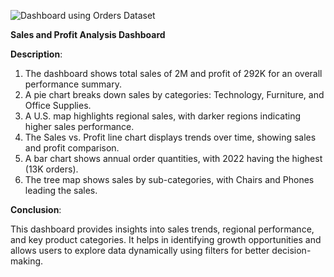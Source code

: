 ![Dashboard using Orders Dataset](https://github.com/user-attachments/assets/003c3f1f-9c23-48f0-972d-755efdf7a12b)


**Sales and Profit Analysis Dashboard**

**Description**:

1. The dashboard shows total sales of 2M and profit of 292K for an overall performance summary.
2. A pie chart breaks down sales by categories: Technology, Furniture, and Office Supplies.
3. A U.S. map highlights regional sales, with darker regions indicating higher sales performance.
4. The Sales vs. Profit line chart displays trends over time, showing sales and profit comparison.
5. A bar chart shows annual order quantities, with 2022 having the highest (13K orders).
6. The tree map shows sales by sub-categories, with Chairs and Phones leading the sales.

**Conclusion**:

This dashboard provides insights into sales trends, regional performance, and key product categories. It helps in identifying growth opportunities and allows users to explore 
data dynamically using filters for better decision-making.



